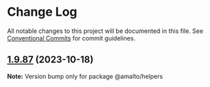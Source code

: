 # Change Log

All notable changes to this project will be documented in this file.
See [Conventional Commits](https://conventionalcommits.org) for commit guidelines.

## [1.9.87](https://github.com/amalto/platform6-ui-components/compare/@amalto/helpers@1.9.86...@amalto/helpers@1.9.87) (2023-10-18)

**Note:** Version bump only for package @amalto/helpers
